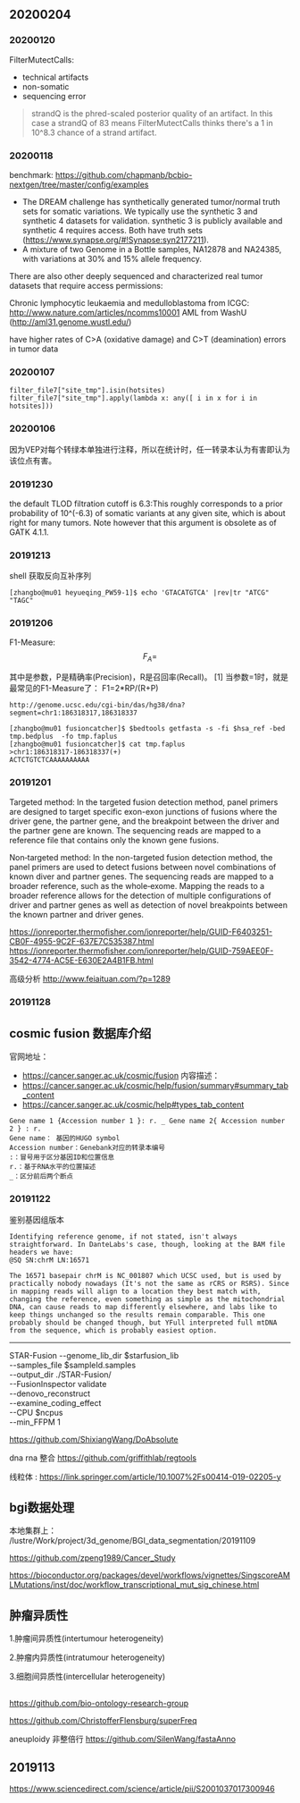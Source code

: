 

## 20200204


### 20200120
FilterMutectCalls:
+ technical artifacts
+ non-somatic
+ sequencing error


> strandQ  is the phred-scaled posterior quality of an artifact. In this case a strandQ of 83 means FilterMutectCalls thinks there's a 1 in 10^8.3 chance of a strand artifact.

### 20200118
benchmark:
https://github.com/chapmanb/bcbio-nextgen/tree/master/config/examples

+ The DREAM challenge has synthetically generated tumor/normal truth sets for somatic variations. We typically use the synthetic 3 and synthetic 4 datasets for validation. synthetic 3 is publicly available and synthetic 4 requires access. Both have truth sets (https://www.synapse.org/#!Synapse:syn2177211).
+ A mixture of two Genome in a Bottle samples, NA12878 and NA24385, with variations at 30% and 15% allele frequency.

There are also other deeply sequenced and characterized real tumor datasets that require access permissions:

Chronic lymphocytic leukaemia and medulloblastoma from ICGC: http://www.nature.com/articles/ncomms10001
AML from WashU (http://aml31.genome.wustl.edu/)

 have higher rates of C>A (oxidative damage) and C>T (deamination) errors in tumor data

### 20200107
```
filter_file7["site_tmp"].isin(hotsites)
filter_file7["site_tmp"].apply(lambda x: any([ i in x for i in hotsites]))
```
### 20200106
因为VEP对每个转绿本单独进行注释，所以在统计时，任一转录本认为有害即认为该位点有害。


### 20191230
the default TLOD filtration cutoff is 6.3:This roughly corresponds to a prior probability of 10^(-6.3) of somatic variants at any given site, which is about right for many tumors. Note however that this argument is obsolete as of GATK 4.1.1.



### 20191213
shell 获取反向互补序列
```
[zhangbo@mu01 heyueqing_PW59-1]$ echo 'GTACATGTCA' |rev|tr "ATCG" "TAGC"
```

### 20191206
F1-Measure:
$$F_{A} = $$

其中是参数，P是精确率(Precision)，R是召回率(Recall)。 [1] 
当参数=1时，就是最常见的F1-Measure了：
F1=2*RP/(R+P)


```
http://genome.ucsc.edu/cgi-bin/das/hg38/dna?segment=chr1:186318317,186318337

[zhangbo@mu01 fusioncatcher]$ $bedtools getfasta -s -fi $hsa_ref -bed tmp.bedplus  -fo tmp.faplus
[zhangbo@mu01 fusioncatcher]$ cat tmp.faplus
>chr1:186318317-186318337(+)
ACTCTGTCTCAAAAAAAAAA
```


### 20191201
Targeted method:
In the targeted fusion detection method, panel primers are designed to target specific exon-exon junctions of fusions where the driver gene, the partner gene, and the breakpoint between the driver and the partner gene are known. The sequencing reads are mapped to a reference file that contains only the known gene fusions.

Non‑targeted method:
In the non-targeted fusion detection method, the panel primers are used to detect fusions between novel combinations of known diver and partner genes. The sequencing reads are mapped to a broader reference, such as the whole‑exome. Mapping the reads to a broader reference allows for the detection of multiple configurations of driver and partner genes as well as detection of novel breakpoints between the known partner and driver genes.

https://ionreporter.thermofisher.com/ionreporter/help/GUID-F6403251-CB0F-4955-9C2F-637E7C535387.html
https://ionreporter.thermofisher.com/ionreporter/help/GUID-759AEE0F-3542-4774-AC5E-E630E2A4B1FB.html


高级分析 http://www.feiaituan.com/?p=1289

### 20191128
## cosmic fusion 数据库介绍
官网地址： 
+   https://cancer.sanger.ac.uk/cosmic/fusion
内容描述：
+ https://cancer.sanger.ac.uk/cosmic/help/fusion/summary#summary_tab_content
+ https://cancer.sanger.ac.uk/cosmic/help#types_tab_content       
        

```
Gene name 1 {Accession number 1 }: r. _ Gene name 2{ Accession number 2 } : r.
Gene name： 基因的HUGO symbol
Accession number：Genebank对应的转录本编号
:：冒号用于区分基因ID和位置信息
r.：基于RNA水平的位置描述
_：区分前后两个断点
```

### 20191122
鉴别基因组版本
```
Identifying reference genome, if not stated, isn't always straightforward. In DanteLabs's case, though, looking at the BAM file headers we have:
@SQ SN:chrM LN:16571

The 16571 basepair chrM is NC_001807 which UCSC used, but is used by practically nobody nowadays (It's not the same as rCRS or RSRS). Since in mapping reads will align to a location they best match with, changing the reference, even something as simple as the mitochondrial DNA, can cause reads to map differently elsewhere, and labs like to keep things unchanged so the results remain comparable. This one probably should be changed though, but YFull interpreted full mtDNA from the sequence, which is probably easiest option.

```

---

STAR-Fusion --genome_lib_dir $starfusion_lib \
            --samples_file $sampleId.samples \
            --output_dir ./STAR-Fusion/ \
            --FusionInspector validate \
            --denovo_reconstruct \
            --examine_coding_effect \
            --CPU $ncpus \
            --min_FFPM 1



https://github.com/ShixiangWang/DoAbsolute

dna rna 整合 https://github.com/griffithlab/regtools


线粒体 : https://link.springer.com/article/10.1007%2Fs00414-019-02205-y

## bgi数据处理
本地集群上：
/lustre/Work/project/3d_genome/BGI_data_segmentation/20191109




https://github.com/zpeng1989/Cancer_Study

https://bioconductor.org/packages/devel/workflows/vignettes/SingscoreAMLMutations/inst/doc/workflow_transcriptional_mut_sig_chinese.html

## 肿瘤异质性
1.肿瘤间异质性(intertumour heterogeneity)

2.肿瘤内异质性(intratumour heterogeneity)

3.细胞间异质性(intercellular heterogeneity)

##

https://github.com/bio-ontology-research-group

https://github.com/ChristofferFlensburg/superFreq


aneuploidy 非整倍行
https://github.com/SilenWang/fastaAnno

## 2019113


https://www.sciencedirect.com/science/article/pii/S2001037017300946



